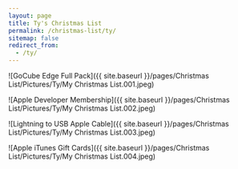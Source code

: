 ```yaml
---
layout: page
title: Ty's Christmas List
permalink: /christmas-list/ty/
sitemap: false
redirect_from:
  - /ty/
---
```


![GoCube Edge Full Pack]({{ site.baseurl }}/pages/Christmas List/Pictures/Ty/My Christmas List.001.jpeg)

![Apple Developer Membership]({{ site.baseurl }}/pages/Christmas List/Pictures/Ty/My Christmas List.002.jpeg)

![Lightning to USB Apple Cable]({{ site.baseurl }}/pages/Christmas List/Pictures/Ty/My Christmas List.003.jpeg)

![Apple iTunes Gift Cards]({{ site.baseurl }}/pages/Christmas List/Pictures/Ty/My Christmas List.004.jpeg)

